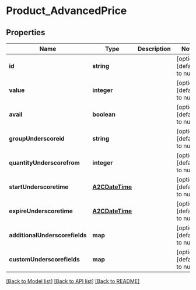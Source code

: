 # Product_AdvancedPrice

## Properties
Name | Type | Description | Notes
------------ | ------------- | ------------- | -------------
**id** | **string** |  | [optional] [default to null]
**value** | **integer** |  | [optional] [default to null]
**avail** | **boolean** |  | [optional] [default to null]
**groupUnderscoreid** | **string** |  | [optional] [default to null]
**quantityUnderscorefrom** | **integer** |  | [optional] [default to null]
**startUnderscoretime** | [**A2CDateTime**](A2CDateTime.md) |  | [optional] [default to null]
**expireUnderscoretime** | [**A2CDateTime**](A2CDateTime.md) |  | [optional] [default to null]
**additionalUnderscorefields** | **map** |  | [optional] [default to null]
**customUnderscorefields** | **map** |  | [optional] [default to null]

[[Back to Model list]](../README.md#documentation-for-models) [[Back to API list]](../README.md#documentation-for-api-endpoints) [[Back to README]](../README.md)


